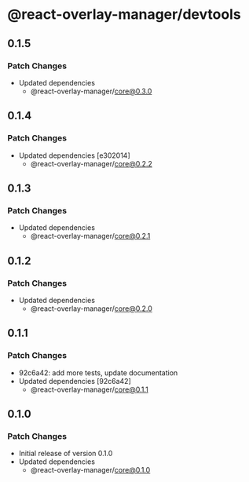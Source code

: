 # @react-overlay-manager/devtools

## 0.1.5

### Patch Changes

- Updated dependencies
  - @react-overlay-manager/core@0.3.0

## 0.1.4

### Patch Changes

- Updated dependencies [e302014]
  - @react-overlay-manager/core@0.2.2

## 0.1.3

### Patch Changes

- Updated dependencies
  - @react-overlay-manager/core@0.2.1

## 0.1.2

### Patch Changes

- Updated dependencies
  - @react-overlay-manager/core@0.2.0

## 0.1.1

### Patch Changes

- 92c6a42: add more tests, update documentation
- Updated dependencies [92c6a42]
  - @react-overlay-manager/core@0.1.1

## 0.1.0

### Patch Changes

- Initial release of version 0.1.0
- Updated dependencies
  - @react-overlay-manager/core@0.1.0
